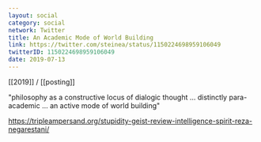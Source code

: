 ```yaml
---
layout: social
category: social
network: Twitter
title: An Academic Mode of World Building
link: https://twitter.com/steinea/status/1150224698959106049
twitterID: 1150224698959106049
date: 2019-07-13
---
```


[[2019]] / [[posting]]

"philosophy as a constructive locus of dialogic thought ... distinctly para-academic ... an active mode of world building"

<https://tripleampersand.org/stupidity-geist-review-intelligence-spirit-reza-negarestani/>
